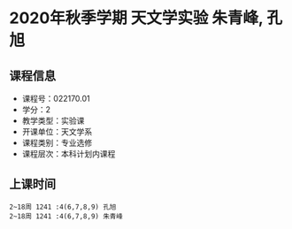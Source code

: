 # 2020年秋季学期 天文学实验 朱青峰, 孔旭






## 课程信息

- 课程号：022170.01
- 学分：2
- 教学类型：实验课
- 开课单位：天文学系
- 课程类别：专业选修
- 课程层次：本科计划内课程

## 上课时间

```
2~18周 1241 :4(6,7,8,9) 孔旭
2~18周 1241 :4(6,7,8,9) 朱青峰
```

